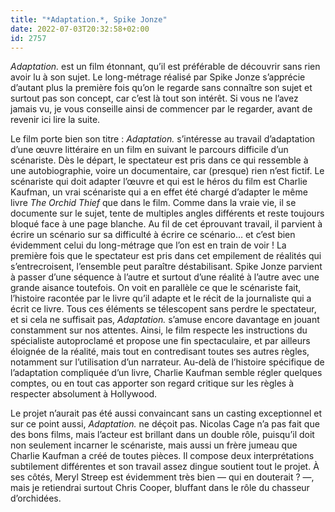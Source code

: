 ```yaml
---
title: "*Adaptation.*, Spike Jonze"
date: 2022-07-03T20:32:58+02:00
id: 2757 
---
```


*Adaptation.* est un film étonnant, qu’il est préférable de découvrir sans rien avoir lu à son sujet. Le long-métrage réalisé par Spike Jonze s’apprécie d’autant plus la première fois qu’on le regarde sans connaître son sujet et surtout pas son concept, car c’est là tout son intérêt. Si vous ne l’avez jamais vu, je vous conseille ainsi de commencer par le regarder, avant de revenir ici lire la suite.

Le film porte bien son titre : *Adaptation.* s’intéresse au travail d’adaptation d’une œuvre littéraire en un film en suivant le parcours difficile d’un scénariste. Dès le départ, le spectateur est pris dans ce qui ressemble à une autobiographie, voire un documentaire, car (presque) rien n’est fictif. Le scénariste qui doit adapter l’œuvre et qui est le héros du film est Charlie Kaufman, un vrai scénariste qui a en effet été chargé d’adapter le même livre *‌The Orchid Thief* que dans le film. Comme dans la vraie vie, il se documente sur le sujet, tente de multiples angles différents et reste toujours bloqué face à une page blanche. Au fil de cet éprouvant travail, il parvient à écrire un scénario sur sa difficulté à écrire ce scénario… et c’est bien évidemment celui du long-métrage que l’on est en train de voir ! La première fois que le spectateur est pris dans cet empilement de réalités qui s’entrecroisent, l’ensemble peut paraître déstabilisant. Spike Jonze parvient à passer d’une séquence à l’autre et surtout d’une réalité à l’autre avec une grande aisance toutefois. On voit en parallèle ce que le scénariste fait, l’histoire racontée par le livre qu’il adapte et le récit de la journaliste qui a écrit ce livre. Tous ces éléments se télescopent sans perdre le spectateur, et si cela ne suffisait pas, *Adaptation.* s’amuse encore davantage en jouant constamment sur nos attentes. Ainsi, le film respecte les instructions du spécialiste autoproclamé et propose une fin spectaculaire, et par ailleurs éloignée de la réalité, mais tout en contredisant toutes ses autres règles, notamment sur l’utilisation d’un narrateur. Au-delà de l’histoire spécifique de l’adaptation compliquée d’un livre, Charlie Kaufman semble régler quelques comptes, ou en tout cas apporter son regard critique sur les règles à respecter absolument à Hollywood. 

Le projet n’aurait pas été aussi convaincant sans un casting exceptionnel et sur ce point aussi, *Adaptation.* ne déçoit pas. Nicolas Cage n’a pas fait que des bons films, mais l’acteur est brillant dans un double rôle, puisqu’il doit non seulement incarner le scénariste, mais aussi un frère jumeau que Charlie Kaufman a créé de toutes pièces. Il compose deux interprétations subtilement différentes et son travail assez dingue soutient tout le projet. À ses côtés, Meryl Streep est évidemment très bien — qui en douterait ? —, mais je retiendrai surtout Chris Cooper, bluffant dans le rôle du chasseur d’orchidées. 

